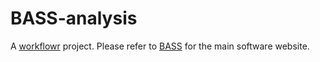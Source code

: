 # BASS-analysis

A [workflowr][] project. Please refer to [BASS][] for the main software website.

[workflowr]: https://github.com/workflowr/workflowr
[BASS]: https://github.com/zhengli09/BASS
